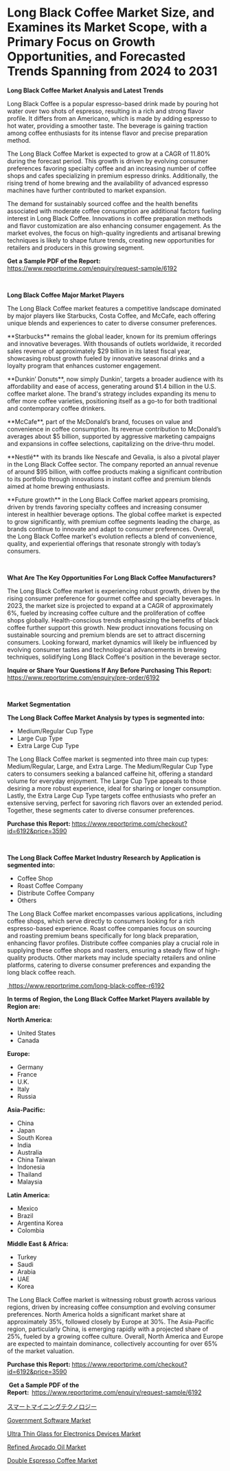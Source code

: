 <p><h1>Long Black Coffee Market Size, and Examines its Market Scope, with a Primary Focus on Growth Opportunities, and Forecasted Trends Spanning from 2024 to 2031</h1></p><p><strong>Long Black Coffee Market Analysis and Latest Trends</strong></p>
<p><p>Long Black Coffee is a popular espresso-based drink made by pouring hot water over two shots of espresso, resulting in a rich and strong flavor profile. It differs from an Americano, which is made by adding espresso to hot water, providing a smoother taste. The beverage is gaining traction among coffee enthusiasts for its intense flavor and precise preparation method.</p><p>The Long Black Coffee Market is expected to grow at a CAGR of 11.80% during the forecast period. This growth is driven by evolving consumer preferences favoring specialty coffee and an increasing number of coffee shops and cafes specializing in premium espresso drinks. Additionally, the rising trend of home brewing and the availability of advanced espresso machines have further contributed to market expansion. </p><p>The demand for sustainably sourced coffee and the health benefits associated with moderate coffee consumption are additional factors fueling interest in Long Black Coffee. Innovations in coffee preparation methods and flavor customization are also enhancing consumer engagement. As the market evolves, the focus on high-quality ingredients and artisanal brewing techniques is likely to shape future trends, creating new opportunities for retailers and producers in this growing segment.</p></p>
<p><strong>Get a Sample PDF of the Report:&nbsp;</strong> <a href="https://www.reportprime.com/enquiry/request-sample/6192">https://www.reportprime.com/enquiry/request-sample/6192</a></p>
<p>&nbsp;</p>
<p><strong>Long Black Coffee Major Market Players</strong></p>
<p><p>The Long Black Coffee market features a competitive landscape dominated by major players like Starbucks, Costa Coffee, and McCafe, each offering unique blends and experiences to cater to diverse consumer preferences. </p><p>**Starbucks** remains the global leader, known for its premium offerings and innovative beverages. With thousands of outlets worldwide, it recorded sales revenue of approximately $29 billion in its latest fiscal year, showcasing robust growth fueled by innovative seasonal drinks and a loyalty program that enhances customer engagement.</p><p>**Dunkin’ Donuts**, now simply Dunkin', targets a broader audience with its affordability and ease of access, generating around $1.4 billion in the U.S. coffee market alone. The brand's strategy includes expanding its menu to offer more coffee varieties, positioning itself as a go-to for both traditional and contemporary coffee drinkers.</p><p>**McCafe**, part of the McDonald’s brand, focuses on value and convenience in coffee consumption. Its revenue contribution to McDonald’s averages about $5 billion, supported by aggressive marketing campaigns and expansions in coffee selections, capitalizing on the drive-thru model.</p><p>**Nestlé** with its brands like Nescafe and Gevalia, is also a pivotal player in the Long Black Coffee sector. The company reported an annual revenue of around $95 billion, with coffee products making a significant contribution to its portfolio through innovations in instant coffee and premium blends aimed at home brewing enthusiasts.</p><p>**Future growth** in the Long Black Coffee market appears promising, driven by trends favoring specialty coffees and increasing consumer interest in healthier beverage options. The global coffee market is expected to grow significantly, with premium coffee segments leading the charge, as brands continue to innovate and adapt to consumer preferences. Overall, the Long Black Coffee market's evolution reflects a blend of convenience, quality, and experiential offerings that resonate strongly with today’s consumers.</p></p>
<p>&nbsp;</p>
<p><strong>What Are The Key Opportunities For Long Black Coffee Manufacturers?</strong></p>
<p><p>The Long Black Coffee market is experiencing robust growth, driven by the rising consumer preference for gourmet coffee and specialty beverages. In 2023, the market size is projected to expand at a CAGR of approximately 6%, fueled by increasing coffee culture and the proliferation of coffee shops globally. Health-conscious trends emphasizing the benefits of black coffee further support this growth. New product innovations focusing on sustainable sourcing and premium blends are set to attract discerning consumers. Looking forward, market dynamics will likely be influenced by evolving consumer tastes and technological advancements in brewing techniques, solidifying Long Black Coffee's position in the beverage sector.</p></p>
<p><strong>Inquire or Share Your Questions If Any Before Purchasing This Report:</strong> <a href="https://www.reportprime.com/enquiry/pre-order/6192">https://www.reportprime.com/enquiry/pre-order/6192</a></p>
<p>&nbsp;</p>
<p><strong>Market Segmentation</strong></p>
<p><strong>The Long Black Coffee Market Analysis by types is segmented into:</strong></p>
<p><ul><li>Medium/Regular Cup Type</li><li>Large Cup Type</li><li>Extra Large Cup Type</li></ul></p>
<p><p>The Long Black Coffee market is segmented into three main cup types: Medium/Regular, Large, and Extra Large. The Medium/Regular Cup Type caters to consumers seeking a balanced caffeine hit, offering a standard volume for everyday enjoyment. The Large Cup Type appeals to those desiring a more robust experience, ideal for sharing or longer consumption. Lastly, the Extra Large Cup Type targets coffee enthusiasts who prefer an extensive serving, perfect for savoring rich flavors over an extended period. Together, these segments cater to diverse consumer preferences.</p></p>
<p><strong>Purchase this Report:&nbsp;</strong><a href="https://www.reportprime.com/checkout?id=6192&price=3590">https://www.reportprime.com/checkout?id=6192&price=3590</a></p>
<p>&nbsp;</p>
<p><strong>The Long Black Coffee Market Industry Research by Application is segmented into:</strong></p>
<p><ul><li>Coffee Shop</li><li>Roast Coffee Company</li><li>Distribute Coffee Company</li><li>Others</li></ul></p>
<p><p>The Long Black Coffee market encompasses various applications, including coffee shops, which serve directly to consumers looking for a rich espresso-based experience. Roast coffee companies focus on sourcing and roasting premium beans specifically for long black preparation, enhancing flavor profiles. Distribute coffee companies play a crucial role in supplying these coffee shops and roasters, ensuring a steady flow of high-quality products. Other markets may include specialty retailers and online platforms, catering to diverse consumer preferences and expanding the long black coffee reach.</p></p>
<p><a href="https://www.reportprime.com/long-black-coffee-r6192">&nbsp;https://www.reportprime.com/long-black-coffee-r6192</a></p>
<p><strong>In terms of Region, the Long Black Coffee Market Players available by Region are:</strong></p>
<p>
    <p> <strong> North America: </strong>
        <ul>
            <li>United States</li>
            <li>Canada</li>
        </ul>
        </p> 
    <p> <strong> Europe: </strong>
        <ul>
            <li>Germany</li>
            <li>France</li>
            <li>U.K.</li>
            <li>Italy</li>
            <li>Russia</li>
        </ul>
        </p> 
    <p> <strong> Asia-Pacific: </strong>
        <ul>
            <li>China</li>
            <li>Japan</li>
            <li>South Korea</li>
            <li>India</li>
            <li>Australia</li>
            <li>China Taiwan</li>
            <li>Indonesia</li>
            <li>Thailand</li>
            <li>Malaysia</li>
        </ul>
        </p> 
    <p> <strong> Latin America: </strong>
        <ul>
            <li>Mexico</li>
            <li>Brazil</li>
            <li>Argentina Korea</li>
            <li>Colombia</li>
        </ul>
        </p> 
    <p> <strong> Middle East & Africa: </strong>
        <ul>
            <li>Turkey</li>
            <li>Saudi</li>
            <li>Arabia</li>
            <li>UAE</li>
            <li>Korea</li>
        </ul>
    </p>
    </p>
<p><p>The Long Black Coffee market is witnessing robust growth across various regions, driven by increasing coffee consumption and evolving consumer preferences. North America holds a significant market share at approximately 35%, followed closely by Europe at 30%. The Asia-Pacific region, particularly China, is emerging rapidly with a projected share of 25%, fueled by a growing coffee culture. Overall, North America and Europe are expected to maintain dominance, collectively accounting for over 65% of the market valuation.</p></p>
<p><strong>Purchase this Report: </strong><a href="https://www.reportprime.com/checkout?id=6192&price=3590">https://www.reportprime.com/checkout?id=6192&price=3590</a></p>
<p>&nbsp;<strong>Get a Sample PDF of the Report:&nbsp;&nbsp;</strong><a href="https://www.reportprime.com/enquiry/request-sample/6192">https://www.reportprime.com/enquiry/request-sample/6192</a></p>
<p><strong></strong></p>
<p><p><a href="https://medium.com/@gregoriookeefe2023/%E3%82%B0%E3%83%AD%E3%83%BC%E3%83%90%E3%83%AB%E3%82%B9%E3%83%9E%E3%83%BC%E3%83%88%E3%83%9E%E3%82%A4%E3%83%8B%E3%83%B3%E3%82%B0%E3%83%86%E3%82%AF%E3%83%8E%E3%83%AD%E3%82%B8%E3%83%BC%E3%83%9E%E3%83%BC%E3%82%B1%E3%83%83%E3%83%88%E3%81%AE%E5%8C%85%E6%8B%AC%E7%9A%84%E3%81%AA%E5%88%86%E6%9E%90-%E6%88%90%E9%95%B7%E3%83%88%E3%83%AC%E3%83%B3%E3%83%89%E3%81%A8%E5%B8%82%E5%A0%B4%E4%BA%88%E6%B8%AC-2024%E5%B9%B4-2031%E5%B9%B4-4515021102f1">スマートマイニングテクノロジー</a></p><p><a href="https://medium.com/@alan.buckland656/government-software-market-industry-trends-and-forecast-for-period-from-2024-to-2031-8f7c21d286bd">Government Software Market</a></p><p><a href="https://issuu.com/reportprime-2/docs/ultra-thin-glass-for-electronics-de_474a818a7645de">Ultra Thin Glass for Electronics Devices Market</a></p><p><a href="https://www.linkedin.com/pulse/analyzing-refined-avocado-oil-market-dynamics-growth-drivers-bnutf?trackingId=0yUtQLghQt%2Beq22j5zgt9w%3D%3D">Refined Avocado Oil Market</a></p><p><a href="https://github.com/vimar16th/Market-Research-Report-List-6/blob/main/double-espresso-coffee-market.md">Double Espresso Coffee Market</a></p></p>